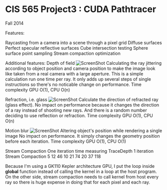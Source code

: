 CIS 565 Project3 : CUDA Pathtracer
===================

Fall 2014

Features:

Raycasting from a camera into a scene through a pixel grid
Diffuse surfaces
Perfect specular reflective surfaces
Cube intersection testing
Sphere surface point sampling
Stream compaction optimization

Additional features:
Depth of field
![ScreenShot](https://raw.githubusercontent.com/CyborgYL/Project3-Pathtracer/master/result/dof.PNG)
Calculating the ray jittering according to object position and camera position to make the image look like taken from a real camera with a large aperture.
This is a simple calculation run one time per ray. It only adds up several steps of single instructions so there's no noticable change on performance.
Time complexity GPU O(1), CPU O(n)

Refraction, i.e. glass
![ScreenShot](https://raw.githubusercontent.com/CyborgYL/Project3-Pathtracer/master/result/pathtracer.PNG)
Calculate the direction of refracted ray (glass effect).
No impact on performance because it changes the direction of a ray instead of shooting new rays. And there is a random number deciding to use reflection or refraction.
Time complexity GPU O(1), CPU O(n)

Motion blur
![ScreenShot](https://raw.githubusercontent.com/CyborgYL/Project3-Pathtracer/master/result/motion.PNG)
Altering object's position while rendering a single image
No impact on performance. It simply changes the geometry position before each iteration.
Time complexity GPU O(1), CPU O(1)

Stream Compaction
One iteration time measuring
TraceDepth  1 iteration     Stream Compaction
5             12                46
10            21                74
20            37                118

Because I'm using a  GK110 Kepler architecture GPU, I put the loop inside __global__ function instead of calling the kernel in a loop at the host program. On the other side, stream compaction needs to call kernel from host every ray so there is huge expense in doing that for each pixel and each ray.
